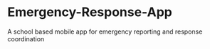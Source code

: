 # Emergency-Response-App
A school based mobile app for emergency reporting and response coordination
